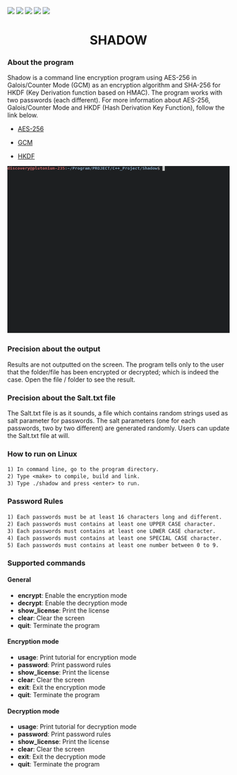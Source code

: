 ![](https://img.shields.io/badge/Code-C++-orange.svg?style=plastic&logo=c%2B%2B)
![](https://img.shields.io/badge/OS-Linux-orange.svg?style=plastic&logo=Linux)
![](https://img.shields.io/badge/Algorithm-AES-orange.svg?style=plastic&logo)
![](https://img.shields.io/badge/Algorithm-SHA-orange.svg?style=plastic&logo)
![](https://img.shields.io/badge/Tools-SublimeText-orange.svg?style=plastic&logo)
<h1 align="center"> SHADOW </h1>

<h3 algin="left"> About the program </h3>

Shadow is a command line encryption program using AES-256 in Galois/Counter Mode (GCM) as an encryption algorithm and SHA-256 for HKDF (Key Derivation function based on HMAC). The program works with two passwords (each different). For more information about AES-256, Galois/Counter Mode and HKDF (Hash Derivation Key Function), follow the link below.

   - [AES-256](https://en.wikipedia.org/wiki/Advanced_Encryption_Standard)
   
   - [GCM](https://en.wikipedia.org/wiki/Galois/Counter_Mode)
   
   - [HKDF](https://en.wikipedia.org/wiki/HKDF)
    
![Output](https://github.com/AndryRafam/Shadow/blob/main/Output/out.gif)

<h3 align="left"> Precision about the output </h3>

Results are not outputted on the screen. The program tells only to the user that the folder/file has been encrypted or decrypted; which is indeed the case.
Open the file / folder to see the result.

<h3 align="left"> Precision about the Salt.txt file </h3>

The Salt.txt file is as it sounds, a file which contains random strings used as salt parameter for passwords.
The salt parameters (one for each passwords, two by two different) are generated randomly.
Users can update the Salt.txt file at will.

<h3 align="left"> How to run on Linux </h3>

    1) In command line, go to the program directory.
    2) Type <make> to compile, build and link.
    3) Type ./shadow and press <enter> to run.

<h3 algin="left"> Password Rules </h3>

    1) Each passwords must be at least 16 characters long and different.
    2) Each passwords must contains at least one UPPER CASE character.
    3) Each passwords must contains at least one LOWER CASE character.
    4) Each passwords must contains at least one SPECIAL CASE character.
    5) Each passwords must contains at least one number between 0 to 9.

<h3 align="left"> Supported commands </h3>

<h4 align="left"> General </h4>

* **encrypt**: Enable the encryption mode
* **decrypt**: Enable the decryption mode
* **show_license**: Print the license
* **clear**: Clear the screen
* **quit**: Terminate the program

<h4 algin="left"> Encryption mode </h4>

* **usage**: Print tutorial for encryption mode
* **password**: Print password rules
* **show_license**: Print the license
* **clear**: Clear the screen
* **exit**: Exit the encryption mode
* **quit**: Terminate the program

<h4 align="left"> Decryption mode </h4>

* **usage**: Print tutorial for decryption mode
* **password**: Print password rules
* **show_license**: Print the license
* **clear**: Clear the screen
* **exit**: Exit the decryption mode
* **quit**: Terminate the program
